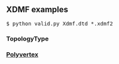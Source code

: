 <h2>XDMF examples</h2>

<pre>
$ python valid.py Xdmf.dtd *.xdmf2
</pre>

<h3>TopologyType<h3>

[Polyvertex](polyvertex.xdmf2)
